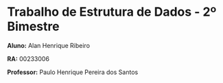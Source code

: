 # Trabalho de Estrutura de Dados - 2º Bimestre 
<p><b>Aluno:</b> Alan Henrique Ribeiro</p>
<p><b>RA:</b> 00233006</p>
<p><b>Professor:</b> Paulo Henrique Pereira dos Santos</p>
